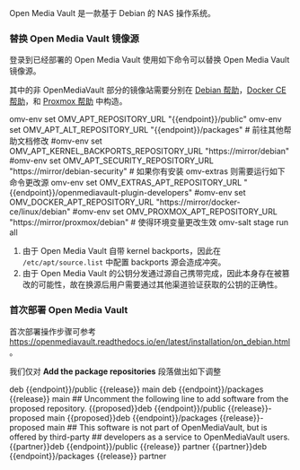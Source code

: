 Open Media Vault 是一款基于 Debian 的 NAS 操作系统。

### 替换 Open Media Vault 镜像源

登录到已经部署的 Open Media Vault 使用如下命令可以替换 Open Media Vault 镜像源。

其中的非 OpenMediaVault 部分的镜像站需要分别在 [Debian 帮助](../debian/)，[Docker CE 帮助](../docker-ce/)，和 [Proxmox 帮助](../proxmox/) 中构造。

<tmpl z-lang="bash">
omv-env set OMV_APT_REPOSITORY_URL "{{endpoint}}/public"
omv-env set OMV_APT_ALT_REPOSITORY_URL "{{endpoint}}/packages"
# 前往其他帮助文档修改
#omv-env set OMV_APT_KERNEL_BACKPORTS_REPOSITORY_URL "https://mirror/debian"
#omv-env set OMV_APT_SECURITY_REPOSITORY_URL "https://mirror/debian-security"
# 如果你有安装 omv-extras 则需要运行如下命令更改源
omv-env set OMV_EXTRAS_APT_REPOSITORY_URL "{{endpoint}}/openmediavault-plugin-developers"
#omv-env set OMV_DOCKER_APT_REPOSITORY_URL "https://mirror/docker-ce/linux/debian"
#omv-env set OMV_PROXMOX_APT_REPOSITORY_URL "https://mirror/proxmox/debian"
# 使得环境变量更改生效
omv-salt stage run all
</tmpl>

1. 由于 Open Media Vault 自带 kernel backports，因此在 `/etc/apt/source.list` 中配置 backports 源会造成冲突。
2. 由于 Open Media Vault 的公钥分发通过源自己携带完成，因此本身存在被篡改的可能性，故在换源后用户需要通过其他渠道验证获取的公钥的正确性。

### 首次部署 Open Media Vault

首次部署操作步骤可参考 <https://openmediavault.readthedocs.io/en/latest/installation/on_debian.html>。

我们仅对 **Add the package repositories** 段落做出如下调整

<tmpl z-input="release proposed partner" z-path="/etc/apt/sources.list.d/openmediavault.list">
deb {{endpoint}}/public {{release}} main
deb {{endpoint}}/packages {{release}} main
## Uncomment the following line to add software from the proposed repository.
{{proposed}}deb {{endpoint}}/public {{release}}-proposed main
{{proposed}}deb {{endpoint}}/packages {{release}}-proposed main
## This software is not part of OpenMediaVault, but is offered by third-party
## developers as a service to OpenMediaVault users.
{{partner}}deb {{endpoint}}/public {{release}} partner
{{partner}}deb {{endpoint}}/packages {{release}} partner
</tmpl>
